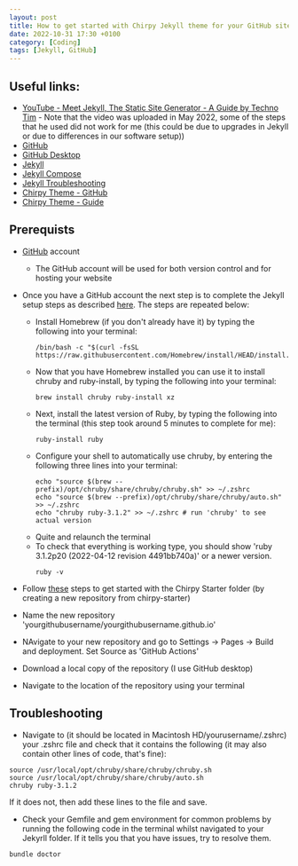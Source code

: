 ```yaml
---
layout: post
title: How to get started with Chirpy Jekyll theme for your GitHub site 
date: 2022-10-31 17:30 +0100
category: [Coding]
tags: [Jekyll, GitHub]
---
```


## Useful links:
- [YouTube -  Meet Jekyll, The Static Site Generator - A Guide by Techno Tim](https://www.youtube.com/watch?v=F8iOU1ci19Q) - Note that the video was uploaded in May 2022, some of the steps that he used did not work for me (this could be due to upgrades in Jekyll or due to differences in our software setup))
- [GitHub](https://github.com/)
- [GitHub Desktop](https://desktop.github.com/)
- [Jekyll](https://jekyllrb.com/)
- [Jekyll Compose](https://github.com/jekyll/jekyll-compose)
- [Jekyll Troubleshooting](https://jekyllrb.com/docs/troubleshooting/)
- [Chirpy Theme - GitHub](https://github.com/cotes2020/jekyll-theme-chirpy)
- [Chirpy Theme - Guide](https://chirpy.cotes.page/)

## Prerequists

- [GitHub](https://github.com/) account
    - The GitHub account will be used for both version control and for hosting your website
- Once you have a GitHub account the next step is to complete the Jekyll setup steps as described [here](https://jekyllrb.com/docs/installation/macos/). The steps are repeated below:
    - Install Homebrew (if you don't already have it) by typing the following into your terminal:
        ```terminal
        /bin/bash -c "$(curl -fsSL https://raw.githubusercontent.com/Homebrew/install/HEAD/install.sh)"
        ```
    - Now that you have Homebrew installed you can use it to install chruby and ruby-install, by typing the following into your terminal:
        ```terminal
        brew install chruby ruby-install xz
        ```
    - Next, install the latest version of Ruby, by typing the following into the terminal (this step took around 5 minutes to complete for me):
        ```terminal
        ruby-install ruby
        ```
    - Configure your shell to automatically use chruby, by entering the following three lines into your terminal:
        ```terminal
        echo "source $(brew --prefix)/opt/chruby/share/chruby/chruby.sh" >> ~/.zshrc
        echo "source $(brew --prefix)/opt/chruby/share/chruby/auto.sh" >> ~/.zshrc
        echo "chruby ruby-3.1.2" >> ~/.zshrc # run 'chruby' to see actual version
        ```
    - Quite and relaunch the terminal
    - To check that everything is working type, you should show 'ruby 3.1.2p20 (2022-04-12 revision 4491bb740a)' or a newer version.
        ```terminal
        ruby -v
        ```

- Follow [these](https://chirpy.cotes.page/posts/getting-started/#option-1-using-the-chirpy-starter) steps to get started with the Chirpy Starter folder (by creating a new repository from chirpy-starter)
- Name the new repository 'yourgithubusername/yourgithubusername.github.io'
- NAvigate to your new repository and go to Settings -> Pages -> Build and deployment. Set Source as 'GitHub Actions'
- Download a local copy of the repository (I use GitHub desktop)
- Navigate to the location of the repository using your terminal

## Troubleshooting
- Navigate to (it should be located in  Macintosh HD/yourusername/.zshrc) your .zshrc file and check that it contains the following (it may also contain other lines of code, that's fine):
```
source /usr/local/opt/chruby/share/chruby/chruby.sh
source /usr/local/opt/chruby/share/chruby/auto.sh
chruby ruby-3.1.2
```
If it does not, then add these lines to the file and save.

- Check your Gemfile and gem environment for common problems by running the following code in the terminal whilst navigated to your Jekyrll folder. If it tells you that you have issues, try to resolve them.
```
bundle doctor
```